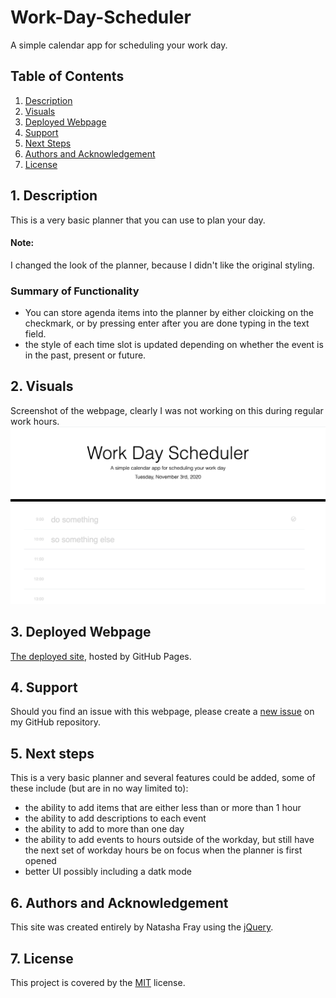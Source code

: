 # Work-Day-Scheduler
A simple calendar app for scheduling your work day.

## Table of Contents
1. [ Description ](#desc)
2. [ Visuals ](#visuals)
3. [ Deployed Webpage ](#deployed)
4. [ Support ](#support)
5. [ Next Steps ](#next_steps)
6. [ Authors and Acknowledgement ](#acknowledge)
7. [ License ](#license)

<a name="desc"></a>
## 1. Description
This is a very basic planner that you can use to plan your day.

#### Note:
I changed the look of the planner, because I didn't like the original styling.

### Summary of Functionality

* You can store agenda items into the planner by either cloicking on the checkmark, or by pressing enter after you are done typing in the text field.
* the style of each time slot is updated depending on whether the event is in the past, present or future.

<a name="visuals"></a>
## 2. Visuals
Screenshot of the webpage, clearly I was not working on this during regular work hours.
![Screenshot of webpage](screenshot.png)

<a name="deployed"></a>
## 3. Deployed Webpage
[The deployed site](https://tasha876.github.io/Work-Day-Scheduler/index.html), hosted by GitHub Pages.

<a name="support"></a>
## 4. Support
Should you find an issue with this webpage, please create a [new issue](https://github.com/Tasha876/Work-Day-Scheduler/issues/new/choose) on my GitHub repository.

<a name="next_steps"></a>
## 5. Next steps
This is a very basic planner and several features could be added, some of these include (but are in no way limited to):
- the ability to add items that are either less than or more than 1 hour
- the ability to add descriptions to each event
- the ability to add to more than one day
- the ability to add events to hours outside of the workday, but still have the next set of workday hours be on focus when the planner is first opened
- better UI possibly including a datk mode

<a name="acknowledge"></a>
## 6. Authors and Acknowledgement
This site was created entirely by Natasha Fray using the [jQuery](https://jquery.com/).

<a name="license"></a>
## 7. License
This project is covered by the [MIT](LICENSE) license.

